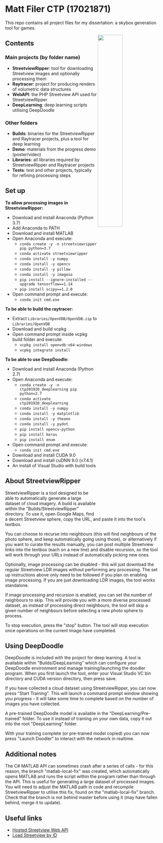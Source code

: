 # Matt Filer CTP (17021871)

This repo contains all project files for my dissertation: a skybox generation tool for games.

<img align="right" src="https://i.imgur.com/QIbvKNN.png" width="40%">


## Contents

### Main projects (by folder name)
- **StreetviewRipper**: tool for downloading Streetview images and optionally processing them
- **Raytracer**: project for producing renders of volumetric data structures
- **WebAPI**: the PHP Streetview API used for StreetviewRipper
- **DeepLearning**: deep learning scripts utilising DeepDoodle

### Other folders
- **Builds**: binaries for the StreetviewRipper and Raytracer projects, plus a tool for deep learning
- **Demo**: materials from the progress demo (poster/video)
- **Libraries**: all libraries required by StreetviewRipper and Raytracer projects
- **Tests**: test and other projects, typically for refining processing steps


## Set up

**To allow processing images in StreetviewRipper:**

- Download and install Anaconda (Python 3.7)
- Add Anaconda to PATH
- Download and install MATLAB
- Open Anaconda and execute:
    - `conda create -y -n streetviewripper pip python=3.7`
    - `conda activate streetviewripper`
    - `conda install -y numpy`
    - `conda install -y opencv`
    - `conda install -y pillow`
	- `conda install -y imageio`
    - `pip install --ignore-installed --upgrade tensorflow==1.14`
    - `pip install scipy==1.2.0`
- Open command prompt and execute:
	- `conda init cmd.exe`
    
**To be able to build the raytracer:**

- Extract `Libraries/OpenVDB/OpenVDB.zip` to `Libraries/OpenVDB`
- Download and build vcpkg
- Open command prompt inside vcpkg build folder and execute:
    - `vcpkg install openvdb:x64-windows`
    - `vcpkg integrate install`
	
**To be able to use DeepDoodle:**

- Download and install Anaconda (Python 2.7)
- Open Anaconda and execute:
    - `conda create -y -n ctp201920_deeplearning pip python=2.7`
    - `conda activate ctp201920_deeplearning`
    - `conda install -y numpy`
    - `conda install -y matplotlib`
    - `conda install -y theano`
    - `conda install -y pydot`
    - `pip install opencv-python`
    - `pip install keras`
    - `pip install enum`
- Open command prompt and execute:
	- `conda init cmd.exe`
- Download and install CUDA 9.0
- Download and install cuDNN 9.0 (v7.4.1)
- An install of Visual Studio with build tools
	
	
## About StreetviewRipper

StreetviewRipper is a tool designed to be able to automatically generate a large dataset of cloud imagery. A build is available within the "Builds/StreetviewRipper" directory. To use it, open Google Maps, find a decent Streetview sphere, copy the URL, and paste it into the tool's textbox.

You can choose to recurse into neighbours (this will find neighbours of the photo sphere, and keep automatically going using those), or alternatively if you want to curate the results manually, you can post multiple Streetview links into the textbox (each on a new line) and disable recursion, so the tool will work through your URLs instead of automatically picking new ones.

Optionally, image processing can be disabled - this will just download the regular Streetview LDR images without performing any processing. The set up instructions above only need to be followed if you plan on enabling image processing. If you are just downloading LDR images, the tool works standalone.

If image processing and recursion is enabled, you can set the number of neighbours to skip. This will provide you with a more diverse processed dataset, as instead of processing direct neighbours, the tool will skip a given number of neighbours before selecting a new photo sphere to process.

To stop execution, press the "stop" button. The tool will stop execution once operations on the current image have completed.

## Using DeepDoodle

DeepDoodle is included with the project for deep learning. A tool is available within "Builds/DeepLearning" which can configure your DeepDoodle environment and manage training/launching the doodler program. When you first launch the tool, enter your Visual Studio VC bin directory and CUDA version directory, then press save.

If you have collected a cloud dataset using StreetviewRipper, you can now press "Start Training". This will launch a command prompt window showing you progress - it will take some time to complete based on the number of images you have collected.

A pre-trained DeepDoodle model is available in the "DeepLearning/Pre-trained" folder. To use it instead of training on your own data, copy it out into the root "DeepLearning" folder.

With your training complete (or pre-trained model copied) you can now press "Launch Doodler" to interact with the network in realtime.


## Additional notes

The C# MATLAB API can sometimes crash after a series of calls - for this reason, the branch "matlab-local-fix" was created, which automatically opens MATLAB and runs the script within the program rather than through the API. This is useful for generating a large dataset of processed images. You will need to adjust the MATLAB path in code and recompile StreetviewRipper to utilise this fix, found on the "matlab-local-fix" branch. Check that the branch is not behind master before using it (may have fallen behind, merge it to update).


## Useful links

- [Hosted Streetview Web API](http://streetview.mattfiler.co.uk)
- [Load Streetview by ID](http://streetview.mattfiler.co.uk/loadpano.php)
